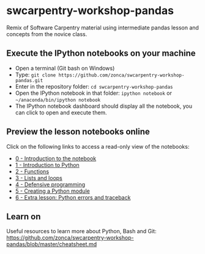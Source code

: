 swcarpentry-workshop-pandas
===========================

Remix of Software Carpentry material using intermediate pandas lesson and concepts from the novice class.

## Execute the IPython notebooks on your machine

* Open a terminal (Git bash on Windows)
* Type: `git clone https://github.com/zonca/swcarpentry-workshop-pandas.git`
* Enter in the repository folder: `cd swcarpentry-workshop-pandas`
* Open the IPython notebook in that folder: `ipython notebook` or `~/anaconda/bin/ipython notebook`
* The IPython notebook dashboard should display all the notebook, you can click to open and execute them.

## Preview the lesson notebooks online

Click on the following links to access a read-only view of the notebooks:

* [0 - Introduction to the notebook](http://nbviewer.ipython.org/github/zonca/swcarpentry-workshop-pandas/blob/master/0-intro-python.ipynb)
* [1 - Introduction to Python](http://nbviewer.ipython.org/github/zonca/swcarpentry-workshop-pandas/blob/master/1-load-plot-data.ipynb)
* [2 - Functions](http://nbviewer.ipython.org/github/zonca/swcarpentry-workshop-pandas/blob/master/2-modularization-documentation.ipynb)
* [3 - Lists and loops](http://nbviewer.ipython.org/github/zonca/swcarpentry-workshop-pandas/blob/master/3-loop.ipynb)
* [4 - Defensive programming](http://nbviewer.ipython.org/github/zonca/swcarpentry-workshop-pandas/blob/master/4-defensive.ipynb)
* [5 - Creating a Python module](http://nbviewer.ipython.org/github/zonca/swcarpentry-workshop-pandas/blob/master/5-module.ipynb)
* [6 - Extra lesson: Python errors and traceback](http://nbviewer.ipython.org/github/zonca/swcarpentry-workshop-pandas/blob/master/extra1-errors.ipynb)

## Learn on

Useful resources to learn more about Python, Bash and Git: <https://github.com/zonca/swcarpentry-workshop-pandas/blob/master/cheatsheet.md>
